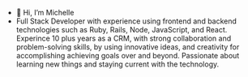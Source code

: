 - 👋 Hi, I’m Michelle 
- Full Stack Developer with experience using frontend and backend technologies such as Ruby, Rails, Node, JavaScript, and React. 
Experince 10 plus years as a CRM, with strong collaboration and problem-solving skills, by using innovative ideas, and creativity for accomplishing achieving goals over and beyond. Passionate about learning new things and staying current with the technology.



